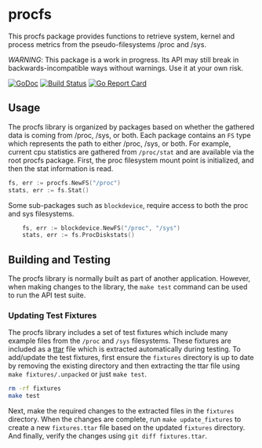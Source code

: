 # procfs

This procfs package provides functions to retrieve system, kernel and process
metrics from the pseudo-filesystems /proc and /sys.

*WARNING*: This package is a work in progress. Its API may still break in
backwards-incompatible ways without warnings. Use it at your own risk.

[![GoDoc](https://godoc.org/github.com/Schneizelw/elasticsearch/procfs?status.png)](https://godoc.org/github.com/Schneizelw/elasticsearch/procfs)
[![Build Status](https://travis-ci.org/elasticsearch/procfs.svg?branch=master)](https://travis-ci.org/elasticsearch/procfs)
[![Go Report Card](https://goreportcard.com/badge/github.com/Schneizelw/elasticsearch/procfs)](https://goreportcard.com/report/github.com/Schneizelw/elasticsearch/procfs)

## Usage

The procfs library is organized by packages based on whether the gathered data is coming from
/proc, /sys, or both.  Each package contains an `FS` type which represents the path to either /proc, /sys, or both.  For example, current cpu statistics are gathered from
`/proc/stat` and are available via the root procfs package.  First, the proc filesystem mount
point is initialized, and then the stat information is read.

```go
fs, err := procfs.NewFS("/proc")
stats, err := fs.Stat()
```

Some sub-packages such as `blockdevice`, require access to both the proc and sys filesystems.

```go
    fs, err := blockdevice.NewFS("/proc", "/sys")
    stats, err := fs.ProcDiskstats()
```

## Building and Testing

The procfs library is normally built as part of another application.  However, when making
changes to the library, the `make test` command can be used to run the API test suite.

### Updating Test Fixtures

The procfs library includes a set of test fixtures which include many example files from
the `/proc` and `/sys` filesystems.  These fixtures are included as a [ttar](https://github.com/ideaship/ttar) file
which is extracted automatically during testing.  To add/update the test fixtures, first
ensure the `fixtures` directory is up to date by removing the existing directory and then
extracting the ttar file using `make fixtures/.unpacked` or just `make test`.

```bash
rm -rf fixtures
make test
```

Next, make the required changes to the extracted files in the `fixtures` directory.  When
the changes are complete, run `make update_fixtures` to create a new `fixtures.ttar` file
based on the updated `fixtures` directory.  And finally, verify the changes using
`git diff fixtures.ttar`.
